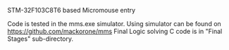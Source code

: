 STM-32F103C8T6 based Micromouse entry

Code is tested in the mms.exe simulator. Using simulator can be found on https://github.com/mackorone/mms
Final Logic solving C code is in "Final Stages" sub-directory.
